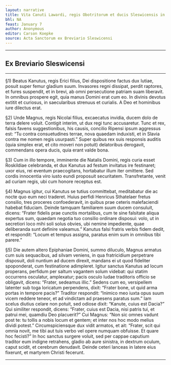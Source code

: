 ```yaml
---
layout: narrative
title: Vita Canuti Lawardi, regis Obotritorum et ducis Sleswicensis in Dania
bhl: NA
feast: January 7
author: Anonymous
editor: Carson Koepke
source: Acta Sanctorum ex Breviario Sleswicensi
---
```


---

## Ex Breviario Sleswicensi

---

§1) Beatus Kanutus, regis Erici filius, Dei dispositione factus dux Iutiae, posuit super femur gladium suum. Invasores regni dissipat, perdit raptores, et fures suspendit, et in brevi, ab omni persecutione patriam suam liberavit. In omnibus prospere egit, quia manus Domini erat cum eo. In divinis devotus extitit et curiosus, in saecularibus strenuus et curialis. A Deo et hominibus iure dilectus erat.

§2) Unde Magnus, regis Nicolai filius, excaecatus invidia, ducem dolo de terra delere voluit. Contigit interim, ut dux regi tunc accusaretur. Tunc et rex, falsis favens suggestionibus, his causis, concilio Ripensi ipsum aggressus est: “Tu contra consuetudines terrae, nova quaedam induxisti, et in Slavia contra me nomen regis usurpasti.” Super quibus rex suis responsis auditis (quia simplex erat, et cito moveri non potuit) delatoribus derogavit, commendans opera ducis, quia erant valde bona.

§3) Cum in illo tempore, imminente die Natalis Domini, regis curia esset Roskildiae celebranda, et dux Kanutus ad festum invitatus ire festinaret; uxor eius, rei eventum praecogitans, hortabatur illum iter omittere. Sed cordis innocentia viro iusto eundi proposuit securitatem. Transfretante, venit ad curiam regis, ubi cum honore receptus est.

§4) Magnus igitur, cui Kanutus se tutius committebat, meditabatur die ac nocte quo eum neci traderet. Huius perfidi Henricus Sthatelaer fretus consilio, tres proceres confoederavit, in quibus prae ceteris malefaciendi habebat fiduciam. Deinde tamquam familiarem suum ducem consuluit, dicens: “Frater fidelis prae cunctis mortalibus, cum te sine falsitate aliqua expertus sum, quaedam negotia tuo consilio ordinare disposui: volo, ut in secretiori loco mihi soli solus obvies, ubi nemine impediente, quae deliberanda sunt definire valeamus.” Kanutus falsi fratris verbis fidem dedit, et respondit: “Locum et tempus assigna, paratus enim sum in omnibus tibi parere.”

§5) Die autem altero Epiphaniae Domini, summo diluculo, Magnus armatus cum suis sequacibus, ad silvam veniens, in qua fratricidium perpetrare disposuit, doli nuntium ad ducem direxit, mandans ei ut quod fideliter spoponderat, cum festinatione adimpleret. Igitur sanctus Kanutus ad locum properans, perfidum per saltum vagantem solum videbat: qui statim occurrens osculatur, amplexatur; pacis osculo Iudae traditoris officio se obligavit, dicens: “Frater, sedeamus illic.” Sedens cum eo, versipellem latenter sub toga loricatum perpendens, dixit: “Frater bone, ut quid arma portas in tempore pacis?” Traditor respondit: “Inimico meo iuxta opus suum vicem reddere teneor, et ad vindictam ad praesens paratus sum.” Iam scelus diutius celare non potuit, sed odiose dixit: “Kanute, cuius est Dacia?” Qui similiter respondit, dicens: “Frater, cuius est Dacia, nisi patris tui, et patrui mei, quamdiu Deo placuerit?” Cui Magnus: “Non sic omnes vadunt post te: tu tollis a nobis locum et gentem; et inter nos hoc modo melius dividi potest.” Circumspiciensque dux vidit armatos, et ait: “Frater, scit qui omnia novit, me tibi aut tuis verbo vel opere numquam obfuisse. Et quare hoc fecisti?” In hoc sanctus surgere voluit, sed per cappae caputium traditor eum indigne retrahens, gladio ab aure sinistra, in dextrum oculum, caput scidit, et cerebrum denudavit. Deinde ceteri lanceas in latere eius fixerunt, et martyrem Christi fecerunt.

---
